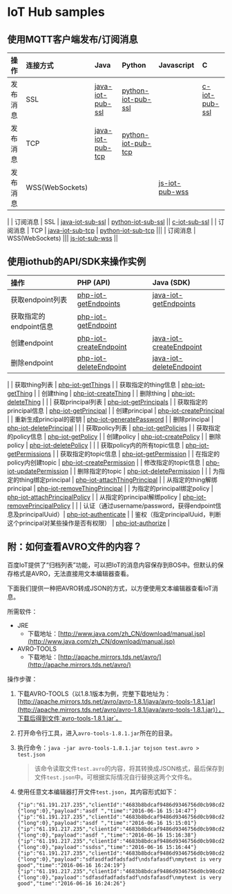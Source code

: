 # IoT Hub samples

## 使用MQTT客户端发布/订阅消息

| 操作 | 连接方式 | Java | Python | Javascript | C |
| :-- | :-- | :-- | :-- | :-- | :-- |
| 发布消息 | SSL | [java-iot-pub-ssl](./java-iot-pub-ssl) | [python-iot-pub-ssl](./python-iot-pub-ssl) || [c-iot-pub-ssl](./c-iot-pub-ssl) |
| 发布消息 | TCP | [java-iot-pub-tcp](./java-iot-pub-tcp) | [python-iot-pub-tcp](./python-iot-pub-tcp) |||
| 发布消息 | WSS(WebSockets) ||| [js-iot-pub-wss](./js-iot-pub-wss) ||
|
| 订阅消息 | SSL | [java-iot-sub-ssl](./java-iot-sub-ssl) | [python-iot-sub-ssl](./python-iot-sub-ssl) || [c-iot-sub-ssl](./c-iot-sub-ssl) |
| 订阅消息 | TCP | [java-iot-sub-tcp](./java-iot-sub-tcp) | [python-iot-sub-tcp](./python-iot-sub-tcp) |||
| 订阅消息 | WSS(WebSockets) ||| [js-iot-sub-wss](./js-iot-sub-wss) ||

## 使用iothub的API/SDK来操作实例

| 操作 | PHP (API) | Java (SDK) |
| :-- | :-- | :-- |
| 获取endpoint列表 | [php-iot-getEndpoints](./php-iot-getEndpoints) | [java-iot-getEndpoints](./java-iot-getEndpoints) |
| 获取指定的endpoint信息 | [php-iot-getEndpoint](./php-iot-getEndpoint) |
| 创建endpoint | [php-iot-createEndpoint](./php-iot-createEndpoint) | [java-iot-createEndpoint](./java-iot-createEndpoint) |
| 删除endpoint | [php-iot-deleteEndpoint](./php-iot-deleteEndpoint) | [java-iot-deleteEndpoint](./java-iot-deleteEndpoint) |
|
| 获取thing列表 | [php-iot-getThings](./php-iot-getThings) |
| 获取指定的thing信息 | [php-iot-getThing](./php-iot-getThing) |
| 创建thing | [php-iot-createThing](./php-iot-createThing) |
| 删除thing | [php-iot-deleteThing](./php-iot-deleteThing) |
|
| 获取principal列表 | [php-iot-getPrincipals](./php-iot-getPrincipals) |
| 获取指定的principal信息 | [php-iot-getPrincipal](./php-iot-getPrincipal) |
| 创建principal | [php-iot-createPrincipal](./php-iot-createPrincipal) |
| 重新生成principal的密钥 | [php-iot-generatePassword](./php-iot-generatePassword) |
| 删除principal | [php-iot-deletePrincipal](./php-iot-deletePrincipal) |
|
| 获取policy列表 | [php-iot-getPolicies](./php-iot-getPolicies) |
| 获取指定的policy信息 | [php-iot-getPolicy](./php-iot-getPolicy) |
| 创建policy | [php-iot-createPolicy](./php-iot-createPolicy) |
| 删除policy | [php-iot-deletePolicy](./php-iot-deletePolicy) |
|
| 获取policy内的所有topic信息 | [php-iot-getPermissions](./php-iot-getPermissions) |
| 获取指定的topic信息 | [php-iot-getPermission](./php-iot-getPermission) |
| 在指定的policy内创建topic | [php-iot-createPermission](./php-iot-createPermission) |
| 修改指定的topic信息 | [php-iot-updatePermission](./php-iot-updatePermission) |
| 删除指定的topic | [php-iot-deletePermission](./php-iot-deletePermission) |
|
| 为指定的thing绑定principal | [php-iot-attachThingPrincipal](./php-iot-attachThingPrincipal) |
| 从指定的thing解绑principal | [php-iot-removeThingPrincipal](./php-iot-removeThingPrincipal) |
| 为指定的principal绑定policy | [php-iot-attachPrincipalPolicy](./php-iot-attachPrincipalPolicy) |
| 从指定的principal解绑policy | [php-iot-removePrincipalPolicy](./php-iot-removePrincipalPolicy) |
|
| 认证（通过username/password，获得endpoint信息及principalUuid）| [php-iot-authenticate](./php-iot-authenticate) |
| 鉴权（指定principalUuid，判断这个principal对某些操作是否有权限） | [php-iot-authorize](./php-iot-authorize) |

## 附：如何查看AVRO文件的内容？

百度IoT提供了“归档列表”功能，可以把IoT的消息内容保存到BOS中。但默认的保存格式是AVRO，无法直接用文本编辑器查看。

下面我们提供一种把AVRO转成JSON的方式，以方便使用文本编辑器查看IoT消息。

所需软件：

* JRE
    * 下载地址：[http://www.java.com/zh_CN/download/manual.jsp](http://www.java.com/zh_CN/download/manual.jsp)
* AVRO-TOOLS
    * 下载地址：[http://apache.mirrors.tds.net/avro/](http://apache.mirrors.tds.net/avro/)

操作步骤：

1. 下载AVRO-TOOLS（以1.8.1版本为例，完整下载地址为：[http://apache.mirrors.tds.net/avro/avro-1.8.1/java/avro-tools-1.8.1.jar](http://apache.mirrors.tds.net/avro/avro-1.8.1/java/avro-tools-1.8.1.jar)），下载后得到文件`avro-tools-1.8.1.jar`。
2. 打开命令行工具，进入`avro-tools-1.8.1.jar`所在的目录。
3. 执行命令：`java -jar avro-tools-1.8.1.jar tojson test.avro > test.json`

    > 该命令读取文件`test.avro`的内容，将其转换成JSON格式，最后保存到文件`test.json`中。可根据实际情况自行替换这两个文件名。
4. 使用任意文本编辑器打开文件`test.json`，其内容形式如下：

    ```
    {"ip":"61.191.217.235","clientId":"4683b8bdcaf9486d9346756d0cb98cd2","topicName":"pubsub","messageId":{"long":0},"payload":"asdf ","time":"2016-06-16 15:14:47"}
    {"ip":"61.191.217.235","clientId":"4683b8bdcaf9486d9346756d0cb98cd2","topicName":"pubsub","messageId":{"long":0},"payload":"asdf ","time":"2016-06-16 15:15:01"}
    {"ip":"61.191.217.235","clientId":"4683b8bdcaf9486d9346756d0cb98cd2","topicName":"pubsub","messageId":{"long":0},"payload":"asdf ","time":"2016-06-16 15:16:38"}
    {"ip":"61.191.217.235","clientId":"4683b8bdcaf9486d9346756d0cb98cd2","topicName":"pubsub","messageId":{"long":0},"payload":"ssdss","time":"2016-06-16 15:16:44"}
    {"ip":"61.191.217.235","clientId":"4683b8bdcaf9486d9346756d0cb98cd2","topicName":"pubsub","messageId":{"long":0},"payload":"sdfasdfadfadsfadf\ndsfafasdf\nmytext is very good","time":"2016-06-16 16:24:19"}
    {"ip":"61.191.217.235","clientId":"4683b8bdcaf9486d9346756d0cb98cd2","topicName":"pubsub","messageId":{"long":0},"payload":"sdfasdfadfadsfadf\ndsfafasdf\nmytext is very good","time":"2016-06-16 16:24:26"}
    ```